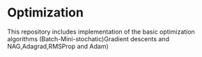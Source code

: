 # Optimization
This repository includes implementation of the basic optimization algorithms (Batch-Mini-stochatic)Gradient descents and NAG,Adagrad,RMSProp and Adam)
